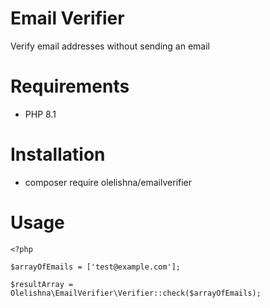 # Email Verifier

Verify email addresses without sending an email 

# Requirements

* PHP 8.1

# Installation

* composer require olelishna/emailverifier

# Usage
    <?php
    
    $arrayOfEmails = ['test@example.com'];

    $resultArray = Olelishna\EmailVerifier\Verifier::check($arrayOfEmails);
